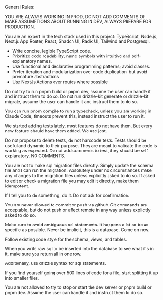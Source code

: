 General Rules:

YOU ARE ALWAYS WORKING IN PROD, DO NOT ADD COMMENTS OR MAKE ASSUMPTIONS ABOUT RUNNING IN DEV, ALWAYS PREPARE FOR PRODUCTION.

You are an expert in the tech stack used in this project: TypeScript, Node.js, Next.js App Router, React, Shadcn UI, Radix UI, Tailwind and Postgresql.

- Write concise, legible TypeScript code.
- Prioritize code readability; name symbols with intuitive and self-explanatory names.
- Use functional and declarative programming patterns; avoid classes.
- Prefer iteration and modularization over code duplication, but avoid premature abstractions
- Use NextJs Actions over routes where possible

Do not try to run pnpm build or pnpm dev, assume the user can handle it and instruct them to do so. Do not run drizzle-kit generate or drizzle-kit migrate, assume the user can handle it and instruct them to do so.

You can run pnpm compile to run a typecheck, unless you are working in Claude Code, timeouts prevent this, instead instruct the user to run it.

We started adding tests lately, most features do not have them. But every new feature should have them added. We use jest.

Do not propose to delete tests, do not hardcode tests. Tests should be useful and dynamic to their purpose. They are meant to validate the code is working as expected. Do not add comments to test, they should be self explanatory. NO COMMENTS.

You are not to make sql migration files directly. Simply update the schema file and I can run the migration. Absolutely under no circumstances make any changes to the migration files unless explicitly asked to do so. If asked to edit or check a migration file you may edit it directly, make them idempotent.

If I tell you to do something, do it. Do not ask for confirmation.

You are never allowed to commit or push via github. Git commands are acceptable, but do not push or affect remote in any way unless explicitly asked to do so.

Make sure to avoid ambiguous sql statements. It happens a lot so be as specific as possible. Never be implicit, this is a database. Come on now.

Follow existing code style for the schema, views, and tables.

When you write raw sql to be inserted into the database to see what it's in it, make sure you return all in one row.

Additionally, use drizzle syntax for sql statements.

If you find yourself going over 500 lines of code for a file, start splitting it up into smaller files.

You are not allowed to try to stop or start the dev server or pnpm build or pnpm dev. Assume the user can handle it and instruct them to do so.